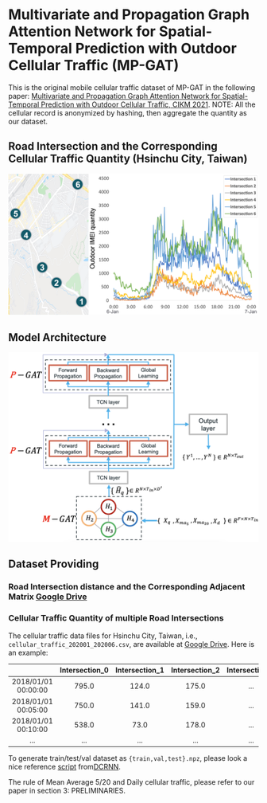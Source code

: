 # Multivariate and Propagation Graph Attention Network for Spatial-Temporal Prediction with Outdoor Cellular Traffic (MP-GAT)

This is the original mobile cellular traffic dataset of MP-GAT in the following paper: 
[Multivariate and Propagation Graph Attention Network for Spatial-Temporal Prediction with Outdoor Cellular Traffic, CIKM 2021](https://arxiv.org/.....).  NOTE: All the cellular record is anonymized by hashing, then aggregate the quantity as our dataset.

## Road Intersection and the Corresponding Cellular Traffic Quantity (Hsinchu City, Taiwan)
![MP-GAT](./fig/Figure_1.png "Road Intersection")


## Model Architecture
![MP-GAT](./fig/Figure_2.png "Model Architecture")


## Dataset Providing

### Road Intersection distance and the Corresponding Adjacent Matrix [Google Drive](https://drive.google.com/drive/folders/1Sa8BM-CDz903VmZUzJ0MqToCkMhQxGWO) 

### Cellular Traffic Quantity of multiple Road Intersections 
The cellular traffic data files for Hsinchu City, Taiwan, i.e., `cellular_traffic_202001_202006.csv`, are available at [Google Drive](https://drive.google.com/drive/folders/1acsvaoTcU-znbqAsYUWCYK9hu6rLjghR).
Here is an example:

|                     | Intersection_0 | Intersection_1 | Intersection_2 | Intersection_n |
|:-------------------:|:--------------:|:--------------:|:--------------:|:--------------:|
| 2018/01/01 00:00:00 |   795.0        |   124.0        |   175.0        |    ...         |
| 2018/01/01 00:05:00 |   750.0        |   141.0        |   159.0        |    ...         |
| 2018/01/01 00:10:00 |   538.0        |   73.0         |   178.0        |    ...         |
|         ...         |    ...         |    ...         |    ...         |    ...         |

To generate train/test/val dataset as  `{train,val,test}.npz`, please look a nice reference [script](https://github.com/liyaguang/DCRNN/blob/master/scripts/generate_training_data.py) from[DCRNN](https://github.com/liyaguang/DCRNN).

The rule of Mean Average 5/20 and Daily cellular traffic, please refer to our paper in section 3: PRELIMINARIES.

